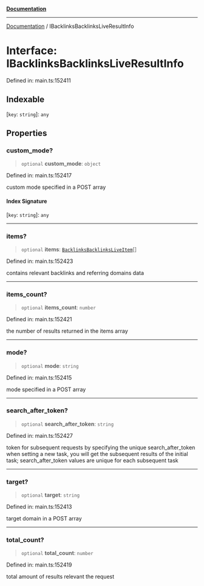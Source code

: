 [**Documentation**](../README.md)

***

[Documentation](../README.md) / IBacklinksBacklinksLiveResultInfo

# Interface: IBacklinksBacklinksLiveResultInfo

Defined in: main.ts:152411

## Indexable

\[`key`: `string`\]: `any`

## Properties

### custom\_mode?

> `optional` **custom\_mode**: `object`

Defined in: main.ts:152417

custom mode specified in a POST array

#### Index Signature

\[`key`: `string`\]: `any`

***

### items?

> `optional` **items**: [`BacklinksBacklinksLiveItem`](../classes/BacklinksBacklinksLiveItem.md)[]

Defined in: main.ts:152423

contains relevant backlinks and referring domains data

***

### items\_count?

> `optional` **items\_count**: `number`

Defined in: main.ts:152421

the number of results returned in the items array

***

### mode?

> `optional` **mode**: `string`

Defined in: main.ts:152415

mode specified in a POST array

***

### search\_after\_token?

> `optional` **search\_after\_token**: `string`

Defined in: main.ts:152427

token for subsequent requests
by specifying the unique search_after_token when setting a new task, you will get the subsequent results of the initial task;
search_after_token values are unique for each subsequent task

***

### target?

> `optional` **target**: `string`

Defined in: main.ts:152413

target domain in a POST array

***

### total\_count?

> `optional` **total\_count**: `number`

Defined in: main.ts:152419

total amount of results relevant the request
